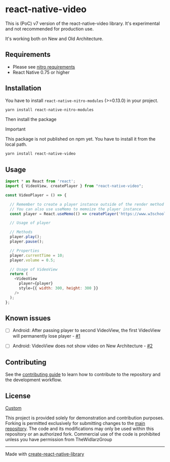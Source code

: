 # react-native-video

This is (PoC) v7 version of the react-native-video library.
It's experimental and not recommended for production use.

It's working both on New and Old Architecture.

## Requirements

- Please see [nitro requirements](https://nitro.margelo.com/docs/minimum-requirements)
- React Native 0.75 or higher

## Installation

You have to install `react-native-nitro-modules` (>=0.13.0) in your project.
```sh
yarn install react-native-nitro-modules
```

Then install the package

> [!IMPORTANT]  
> This package is not published on npm yet. You have to install it from the local path.

```sh
yarn install react-native-video
```

## Usage


```js
import * as React from 'react';
import { VideoView, createPlayer } from "react-native-video";

const VideoPlayer = () => {

  // Remember to create a player instance outside of the render method to avoid creating a new instance on each render
  // You can also use useMemo to memoize the player instance
  const player = React.useMemo(() => createPlayer('https://www.w3schools.com/html/mov_bbb.mp4'), []);

  // Usage of player

  // Methods
  player.play();
  player.pause();

  // Properties
  player.currentTime = 10;
  player.volume = 0.5;

  // Usage of VideoView
  return (
    <VideoView
      player={player}
      style={{ width: 300, height: 300 }}
    />
  );
};
```
## Known issues
- [ ] Android: After passing player to second VideoView, the first VideoView will permanently lose player - [#1](https://github.com/TheWidlarzGroup/react-native-video-v7/issues/1)
- [ ] Android: VideoView does not show video on New Architecture - [#2](https://github.com/TheWidlarzGroup/react-native-video-v7/issues/2)


## Contributing

See the [contributing guide](CONTRIBUTING.md) to learn how to contribute to the repository and the development workflow.

## License

[Custom](LICENSE)

This project is provided solely for demonstration and contribution purposes. Forking is permitted exclusively for submitting changes to the [main repository](https://github.com/TheWidlarzGroup/react-native-video-v7). The code and its modifications may only be used within this repository or an authorized fork. Commercial use of the code is prohibited unless you have permission from TheWidlarzGroup

---

Made with [create-react-native-library](https://github.com/callstack/react-native-builder-bob)
